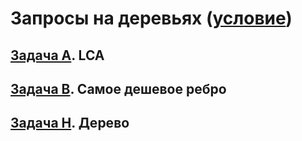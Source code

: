 # Запросы на деревьях ([условие](problems.pdf))

## [Задача A](a.cpp). LCA

## [Задача B](b.cpp). Самое дешевое ребро

## [Задача H](h.cpp). Дерево

## 
